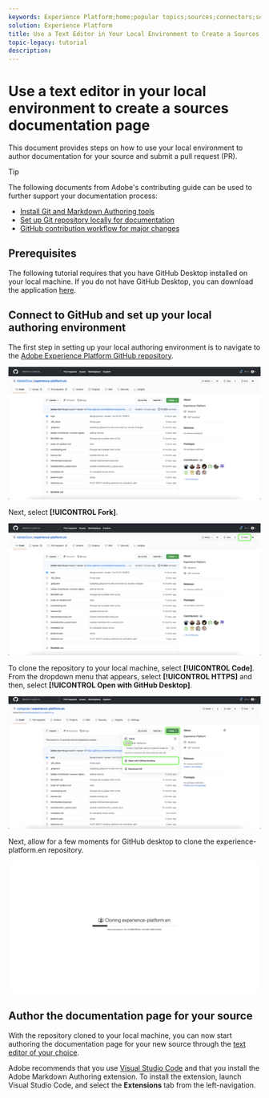 ```yaml
---
keywords: Experience Platform;home;popular topics;sources;connectors;source connectors;sources sdk;sdk;SDK
solution: Experience Platform
title: Use a Text Editor in Your Local Environment to Create a Sources Documentation Page
topic-legacy: tutorial
description:
---
```

# Use a text editor in your local environment to create a sources documentation page

This document provides steps on how to use your local environment to author documentation for your source and submit a pull request (PR).

>[!TIP]
>
>The following documents from Adobe's contributing guide can be used to further support your documentation process: <ul><li>[Install Git and Markdown Authoring tools](https://experienceleague.adobe.com/docs/contributor/contributor-guide/setup/install-tools.html?lang=en)</li><li>[Set up Git repository locally for documentation](https://experienceleague.adobe.com/docs/contributor/contributor-guide/setup/local-repo.html?lang=en)</li><li>[GitHub contribution workflow for major changes](https://experienceleague.adobe.com/docs/contributor/contributor-guide/setup/full-workflow.html?lang=en)</li></ul>

## Prerequisites

The following tutorial requires that you have GitHub Desktop installed on your local machine. If you do not have GitHub Desktop, you can download the application [here](https://desktop.github.com/).

## Connect to GitHub and set up your local authoring environment

The first step in setting up your local authoring environment is to navigate to the [Adobe Experience Platform GitHub repository](https://github.com/AdobeDocs/experience-platform.en).

![platform-repo](../assets/platform-repo.png)

Next, select **[!UICONTROL Fork]**.

![fork](../assets/fork.png)

To clone the repository to your local machine, select **[!UICONTROL Code]**. From the dropdown menu that appears, select **[!UICONTROL HTTPS]** and then, select **[!UICONTROL Open with GitHub Desktop]**.

![open-git-desktop](../assets/open-git-desktop.png)

Next, allow for a few moments for GitHub desktop to clone the experience-platform.en repository.

![cloning](../assets/cloning.png)

## Author the documentation page for your source

With the repository cloned to your local machine, you can now start authoring the documentation page for your new source through the [text editor of your choice](https://experienceleague.adobe.com/docs/contributor/contributor-guide/setup/install-tools.html?lang=en#understand-markdown-editors).

Adobe recommends that you use [Visual Studio Code](https://code.visualstudio.com/) and that you install the Adobe Markdown Authoring extension. To install the extension, launch Visual Studio Code, and select the **Extensions** tab from the left-navigation.